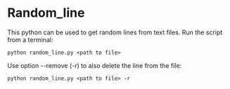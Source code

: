 # Random_line

This python can be used to get random lines from text files. Run the script from a terminal:

	python random_line.py <path to file>
	
Use option --remove (-r) to also delete the line from the file:

	python random_line.py <path to file> -r

